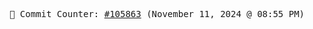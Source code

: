 <p align="center">
    <samp>
        📮 Commit Counter: <a href="https://github.com/Javascript-void0/Javascript-void0/commits/main">#105863</a> (November 11, 2024 @ 08:55 PM)
    </samp>
</p>